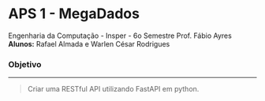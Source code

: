 # APS 1 - MegaDados

Engenharia da Computação - Insper - 6o Semestre
Prof. Fábio Ayres
**Alunos:** Rafael Almada e Warlen César Rodrigues

### Objetivo
___

> Criar uma RESTful API utilizando FastAPI em python.
